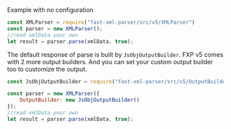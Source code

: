 

Example with no configuration

```js
const XMLParser = require("fast-xml-parser/src/v5/XMLParser")
const parser = new XMLParser();
//read xmlData your own 
let result = parser.parse(xmlData, true);
```

The default response of parse is built by `JsObjOutputBuilder`. FXP v5 comes with 2 more output builders. And you can set your custom output builder too to customize the output.

```js
const JsObjOutputBuilder = require("fast-xml-parser/src/v5/OutputBuilders/JsObjBuilder");

const parser = new XMLParser({
    OutputBuilder: new JsObjOutputBuilder()
});
//read xmlData your own 
let result = parser.parse(xmlData, true);
```


